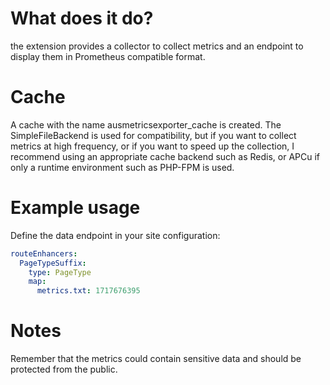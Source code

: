 # What does it do?
the extension provides a collector to collect metrics and an endpoint to display them in Prometheus compatible format.

# Cache
A cache with the name ausmetricsexporter_cache is created.
The SimpleFileBackend is used for compatibility, but if you want to collect metrics at high frequency, or if you want to speed up the collection, I recommend using an appropriate cache backend such as Redis, or APCu if only a runtime environment such as PHP-FPM is used. 

# Example usage

Define the data endpoint in your site configuration:

```YAML
routeEnhancers:
  PageTypeSuffix:
    type: PageType
    map:
      metrics.txt: 1717676395
```

# Notes
Remember that the metrics could contain sensitive data and should be protected from the public.
